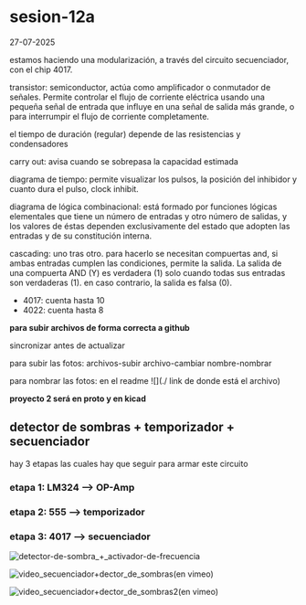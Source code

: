 # sesion-12a

27-07-2025

estamos haciendo una modularización, a través del circuito secuenciador, con el chip 4017.

transistor: semiconductor, actúa como amplificador o conmutador de señales. Permite controlar el flujo de corriente eléctrica usando una pequeña señal de entrada que influye en una señal de salida más grande, o para interrumpir el flujo de corriente completamente.

el tiempo de duración (regular) depende de las resistencias y condensadores 

carry out: avisa cuando se sobrepasa la capacidad estimada

diagrama de tiempo: permite visualizar los pulsos, la posición del inhibidor y cuanto dura el pulso, clock inhibit.

diagrama de lógica combinacional: está formado por funciones lógicas elementales que tiene un número de entradas y otro número de salidas, y los valores de éstas dependen exclusivamente del estado que adopten las entradas y de su constitución interna.

cascading: uno tras otro. para hacerlo se necesitan compuertas and, si ambas entradas cumplen las condiciones, permite la salida.
La salida de una compuerta AND (Y) es verdadera (1) solo cuando todas sus entradas son verdaderas (1). en caso contrario, la salida es falsa (0). 

* 4017: cuenta hasta 10
* 4022: cuenta hasta 8

 **para subir archivos de forma correcta a github** 

sincronizar antes de actualizar 
 
para subir las fotos: archivos-subir archivo-cambiar nombre-nombrar

para nombrar las fotos: en el readme  ![](./ link de donde está el archivo)

**proyecto 2 será en proto y en kicad** 

## detector de sombras + temporizador + secuenciador 

hay 3 etapas las cuales hay que seguir para armar este circuito

### etapa 1: LM324 --> OP-Amp 
### etapa 2: 555 --> temporizador
### etapa 3: 4017 --> secuenciador

![detector-de-sombra_+_activador-de-frecuencia](.)

![video_secuenciador+dector_de_sombras(en vimeo)](https://vimeo.com/1088968880/b9ffad8c6b?share=copy)

![video_secuenciador+dector_de_sombras2(en vimeo)](https://vimeo.com/1088968861/44dce3e041?share=copy)



